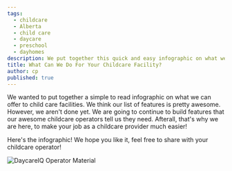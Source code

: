 ```yaml
---
tags:
  - childcare
  - Alberta
  - child care
  - daycare
  - preschool
  - dayhomes
description: We put together this quick and easy infographic on what we have to offer child care facilities such as daycares, preschools, dayhomes or after school care.
title: What Can We Do For Your Childcare Facility?
author: cp
published: true
---
```

We wanted to put together a simple to read infographic on what we can offer to child care facilities.  We think our list of features is pretty awesome.  However, we aren't done yet.  We are going to continue to build features that our awesome childcare operators tell us they need.  Afterall, that's why we are here, to make your job as a childcare provider much easier!

Here's the infographic!  We hope you like it, feel free to share with your childcare operator!

![DaycareIQ Operator Material](https://blog.daycareiq.com/site_assets/images/DaycareIQ_operator_features.png)
